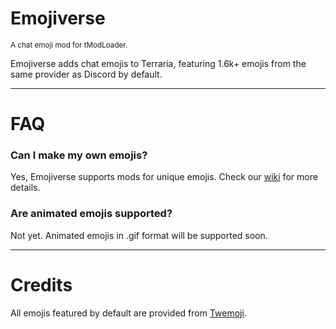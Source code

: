 # Emojiverse
<sup>A chat emoji mod for tModLoader. </sup>

Emojiverse adds chat emojis to Terraria, featuring 1.6k+ emojis from the same provider as Discord by default.

---

# FAQ
### Can I make my own emojis?
Yes, Emojiverse supports mods for unique emojis. Check our [wiki](https://github.com/shnakamura/Emojiverse/wiki) for more details.

### Are animated emojis supported?
Not yet. Animated emojis in .gif format will be supported soon.

---

# Credits
All emojis featured by default are provided from [Twemoji](https://twemoji.twitter.com/).
